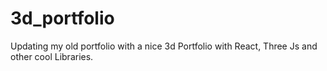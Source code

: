 # 3d_portfolio
Updating my old portfolio with a nice 3d Portfolio with React, Three Js and other cool Libraries. 
